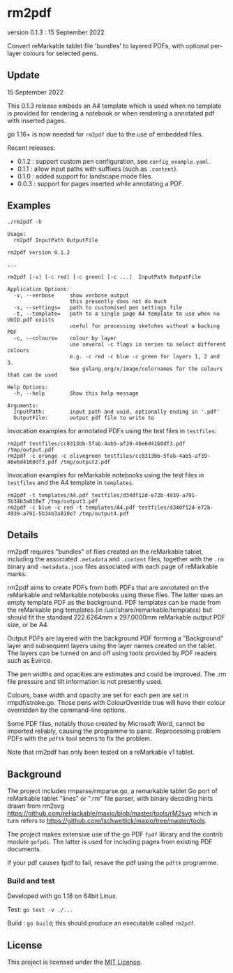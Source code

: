 # rm2pdf

version 0.1.3 : 15 September 2022

Convert reMarkable tablet file 'bundles' to layered PDFs, with optional
per-layer colours for selected pens.

## Update

15 September 2022

This 0.1.3 release embeds an A4 template which is used when no template
is provided for rendering a notebook or when rendering a annotated pdf
with inserted pages.

go 1.16+ is now needed for `rm2pdf` due to the use of embedded files.

Recent releases:
* 0.1.2 : support custom pen configuration, see `config_example.yaml`.
* 0.1.1 : allow input paths with suffixes (such as `.content`).
* 0.1.0 : added support for landscape mode files.
* 0.0.3 : support for pages inserted while annotating a PDF.

## Examples

```
./rm2pdf -h

Usage:
  rm2pdf InputPath OutputFile

rm2pdf version 0.1.2

...

rm2pdf [-v] [-c red] [-c green] [-c ...]  InputPath OutputFile

Application Options:
  -v, --verbose     show verbose output
                    this presently does not do much
  -s, --settings=   path to customised pen settings file
  -t, --template=   path to a single page A4 template to use when no UUID.pdf exists
                    useful for processing sketches without a backing PDF
  -c, --colours=    colour by layer
                    use several -c flags in series to select different colours
                    e.g. -c red -c blue -c green for layers 1, 2 and 3.
                    See golang.org/x/image/colornames for the colours that can be used

Help Options:
  -h, --help        Show this help message

Arguments:
  InputPath:        input path and uuid, optionally ending in '.pdf'
  OutputFile:       output pdf file to write to

```

Invocation examples for annotated PDFs using the test files in `testfiles`:

```
rm2pdf testfiles/cc8313bb-5fab-4ab5-af39-46e6d4160df3.pdf /tmp/output.pdf
rm2pdf -c orange -c olivegreen testfiles/cc8313bb-5fab-4ab5-af39-46e6d4160df3.pdf /tmp/output2.pdf
```

Invocation examples for reMarkable notebooks using the test files in `testfiles`
and the A4 template in `templates`.

```
rm2pdf -t templates/A4.pdf testfiles/d34df12d-e72b-4939-a791-5b34b3a810e7 /tmp/output3.pdf
rm2pdf -c blue -c red -t templates/A4.pdf testfiles/d34df12d-e72b-4939-a791-5b34b3a810e7 /tmp/output4.pdf
```

## Details

rm2pdf requires "bundles" of files created on the reMarkable tablet, including
the associated `.metadata` and `.content` files, together with the `.rm` binary
and `-metadata.json` files associated with each page of reMarkable marks.

rm2pdf aims to create PDFs from both PDFs that are annotated on the reMarkable
and reMarkable notebooks using these files. The latter uses an empty template
PDF as the background. PDF templates can be made from the reMarkable png
templates (in /usr/share/remarkable/templates) but should fit the standard
222.6264mm x 297.0000mm reMarkable output PDF size, or be A4.

Output PDFs are layered with the background PDF forming a "Background" layer and
subsequent layers using the layer names created on the tablet. The layers can be
turned on and off using tools provided by PDF readers such as Evince.

The pen widths and opacities are estimates and could be improved. The .rm file
pressure and tilt information is not presently used. 

Colours, base width and opacity are set for each pen are set in rmpdf/stroke.go.
Those pens with ColourOverride true will have their colour overridden by the
command-line options.

Some PDF files, notably those created by Microsoft Word, cannot be imported
reliably, causing the programme to panic. Reprocessing problem PDFs with the
`pdftk` tool seems to fix the problem.

Note that rm2pdf has only been tested on a reMarkable v1 tablet.

## Background

The project includes rmparse/rmparse.go, a remarkable tablet Go port of
reMarkable tablet "lines" or ".rm" file parser, with binary decoding hints drawn
from rm2svg https://github.com/reHackable/maxio/blob/master/tools/rM2svg which
in turn refers to https://github.com/lschwetlick/maxio/tree/master/tools.

The project makes extensive use of the go PDF `fpdf` library and the contrib
module `gofpdi`. The latter is used for including pages from existing PDF
documents.

If your pdf causes fpdf to fail, resave the pdf using the `pdftk`
programme.

### Build and test

Developed with go 1.18 on 64bit Linux.

Test:  `go test -v ./...`

Build : `go build`; this should produce an executable called `rm2pdf`.

## License

This project is licensed under the [MIT Licence](LICENCE).
